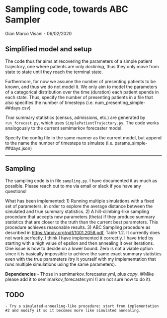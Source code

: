# Sampling code, towards ABC Sampler
Gian Marco Visani - 06/02/2020

## Simplified model and setup

The code thus far aims at recovering the parameters of a simple patient trajectory, one where patients are only *declining*, thus they only move from state to state until they reach the terminal state.

Furthermore, for now we assume the number of presenting patients to be known, and thus we do not model it. We only aim to model the parameters of a categorical distribution over the time (duration) each patient spends in each state. Thus, specify the number of presenting patients in a file that also specifies the number of timesteps (i.e. num_presenting_simple-##days.csv)

*True* summary statistics (census, admissions, etc.) are generated by `run_forecast.py`, which uses `SimplePatientTrajectory.py`. The code works analogously to the current semimarkov forecaster model.

Specify the config file in the same manner as the current model, but append to the name the number of timesteps to simulate (i.e. params_simple-##days.json)

----------------------------------------------------------------------------------

## Sampling 

The sampling code is in file `sampling.py`. I have documented it as much as possible. Please reach out to me via email or slack if you have any questions!

What has been implemented:
    1) Running multiple simulations with a fixed set of parameters, in order to explore the average distance between the simulated and true summary statistics.
    2) A hill-climbing-like sampling procedure that accepts new parameters (theta) if they produce summary statistics that are closer to the truth than the current best parameters. This procedure achieves reasonable results.
    3) ABC Sampling procedure as described in https://arxiv.org/pdf/1001.2058.pdf, Table 1.2. It currently does not work perfectly. I think I have implemented it correctly. I have tried by starting with a high value of epsilon and then annealing it over iterations. One issue is how to decide on a lower bound. Zero is not a viable option since it is basically impossible to achieve the same exact summary statistics even with the true parameters (try it yourself with my implementation that runs multiple simulations using the same parameters).

**Dependencies**
    - Those in semimarkov_forecaster.yml, plus *copy*. @Mike please add it to semimarkov_forecaster.yml (I am not sure how to do it).

## TODO
    - Try a simulated-annealing-like procedure: start from implementation #2 and modify it so it becomes more like simulated annealing.